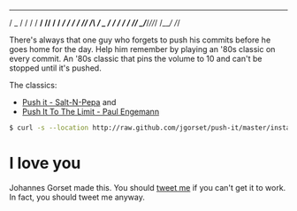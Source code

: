    ___  __  ________ __    __________
  / _ \/ / / / __/ // /   /  _/_  __/
 / ___/ /_/ /\ \/ _  /   _/ /  / /
/_/   \____/___/_//_/   /___/ /_/

There's always that one guy who forgets to push his commits before he goes
home for the day. Help him remember by playing an '80s classic on every commit. An
'80s classic that pins the volume to 10 and can't be stopped until it's pushed.

The classics:
* [Push it - Salt-N-Pepa](http://www.youtube.com/watch?v=YleXlgHI1oM) and
* [Push It To The Limit - Paul Engemann](https://www.youtube.com/watch?v=KO2VIuDHzxM)

```sh
$ curl -s --location http://raw.github.com/jgorset/push-it/master/install.sh | sh
```

# I love you

Johannes Gorset made this. You should [tweet me](http://twitter.com/jgorset>) if you can't get it
to work. In fact, you should tweet me anyway.
